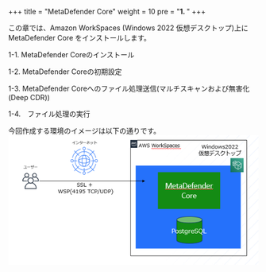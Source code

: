 +++
title = "MetaDefender Core"
weight = 10
pre = "<b>1. </b>"
+++

この章では、Amazon WorkSpaces (Windows 2022 仮想デスクトップ)上に MetaDefender Core をインストールします。

1-1.  MetaDefender Coreのインストール

1-2.  MetaDefender Coreの初期設定

1-3.  MetaDefender Coreへのファイル処理送信(マルチスキャンおよび無害化(Deep CDR))

1-4.　ファイル処理の実行

今回作成する環境のイメージは以下の通りです。
![](/images/lab1/1-0-0_mdc.png)